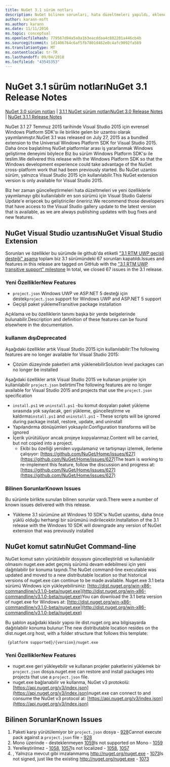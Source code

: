 ```yaml
---
title: NuGet 3.1 sürüm notları
description: NuGet bilinen sorunları, hata düzeltmeleri yapıldı, eklenen özellikler ve dcr 3.1 sürüm notları.
author: karann-msft
ms.author: karann
ms.date: 11/11/2016
ms.topic: conceptual
ms.openlocfilehash: 779567d94a5a9a1b3eacddaa4c882201a446cb4b
ms.sourcegitcommit: 1d1406764c6af5fb7801d462e0c4afc9092fa569
ms.translationtype: MT
ms.contentlocale: tr-TR
ms.lasthandoff: 09/04/2018
ms.locfileid: "43545353"
---
```

# <a name="nuget-31-release-notes"></a><span data-ttu-id="c1daa-103">NuGet 3.1 sürüm notları</span><span class="sxs-lookup"><span data-stu-id="c1daa-103">NuGet 3.1 Release Notes</span></span>

<span data-ttu-id="c1daa-104">[NuGet 3.0 sürüm notları](../release-notes/nuget-3.0.0.md) | [3.1.1 NuGet sürüm notları](../release-notes/nuget-3.1.1.md)</span><span class="sxs-lookup"><span data-stu-id="c1daa-104">[NuGet 3.0 Release Notes](../release-notes/nuget-3.0.0.md) | [NuGet 3.1.1 Release Notes](../release-notes/nuget-3.1.1.md)</span></span>

<span data-ttu-id="c1daa-105">NuGet 3.1 27 Temmuz 2015 tarihinde Visual Studio 2015 için evrensel Windows Platform SDK'sı ile birlikte gelen bir uzantısı olarak yayımlanmıştır.</span><span class="sxs-lookup"><span data-stu-id="c1daa-105">NuGet 3.1 was released on July 27, 2015 as a bundled extension to the Universal Windows Platform SDK for Visual Studio 2015.</span></span> <span data-ttu-id="c1daa-106">Daha önce başlatılmış NuGet platformlar arası iş yararlanmak Windows geliştirme deneyimi böylece Biz bu sürüm Windows Platform SDK'sı ile teslim.</span><span class="sxs-lookup"><span data-stu-id="c1daa-106">We delivered this release with the Windows Platform SDK so that the Windows development experience could take advantage of the NuGet cross-platform work that had been previously started.</span></span> <span data-ttu-id="c1daa-107">Bu NuGet uzantısı sürüm, yalnızca Visual Studio 2015 için kullanılabilir.</span><span class="sxs-lookup"><span data-stu-id="c1daa-107">This NuGet extension version is only available for Visual Studio 2015.</span></span>

<span data-ttu-id="c1daa-108">Biz her zaman güncelleştirmeleri hata düzeltmeleri ve yeni özelliklerle yayımlamayı gibi kullanılabilir en son sürümü için Visual Studio Galerisi Update'e erişecek bu geliştiriciler öneririz.</span><span class="sxs-lookup"><span data-stu-id="c1daa-108">We recommend those developers that have access to the Visual Studio gallery update to the latest version that is available, as we are always publishing updates with bug fixes and new features.</span></span>

## <a name="nuget-visual-studio-extension"></a><span data-ttu-id="c1daa-109">NuGet Visual Studio uzantısı</span><span class="sxs-lookup"><span data-stu-id="c1daa-109">NuGet Visual Studio Extension</span></span>

<span data-ttu-id="c1daa-110">Sorunları ve özellikler bu sürümde ile github'da etiketli ["3.1 RTM UWP geçişli desteği" aşama](https://github.com/NuGet/Home/issues?utf8=%E2%9C%93&q=is%3Aclosed+milestone%3A%223.1+RTM+UWP+transitive+support%22+) toplam biz 3.1 sürümündeki 67 sorunları kapatıldı.</span><span class="sxs-lookup"><span data-stu-id="c1daa-110">Issues and features in this release are tagged on GitHub with the ["3.1 RTM UWP transitive support" milestone](https://github.com/NuGet/Home/issues?utf8=%E2%9C%93&q=is%3Aclosed+milestone%3A%223.1+RTM+UWP+transitive+support%22+)  In total, we closed 67 issues in the 3.1 release.</span></span>

### <a name="new-features"></a><span data-ttu-id="c1daa-111">Yeni Özellikler</span><span class="sxs-lookup"><span data-stu-id="c1daa-111">New Features</span></span>

* <span data-ttu-id="c1daa-112">`project.json` Windows UWP ve ASP.NET 5 desteği için destek</span><span class="sxs-lookup"><span data-stu-id="c1daa-112">`project.json` support for Windows UWP and ASP.NET 5 support</span></span>
* <span data-ttu-id="c1daa-113">Geçişli paket yükleme</span><span class="sxs-lookup"><span data-stu-id="c1daa-113">Transitive package installation</span></span>

<span data-ttu-id="c1daa-114">Açıklama ve bu özelliklerin tanımı başka bir yerde belgelerinde bulunabilir.</span><span class="sxs-lookup"><span data-stu-id="c1daa-114">Description and definition of these features can be found elsewhere in the documentation.</span></span>

### <a name="deprecated"></a><span data-ttu-id="c1daa-115">kullanım dışı</span><span class="sxs-lookup"><span data-stu-id="c1daa-115">Deprecated</span></span>

<span data-ttu-id="c1daa-116">Aşağıdaki özellikler artık Visual Studio 2015 için kullanılabilir:</span><span class="sxs-lookup"><span data-stu-id="c1daa-116">The following features are no longer available for Visual Studio 2015:</span></span>

* <span data-ttu-id="c1daa-117">Çözüm düzeyinde paketleri artık yüklenebilir</span><span class="sxs-lookup"><span data-stu-id="c1daa-117">Solution level packages can no longer be installed</span></span>

<span data-ttu-id="c1daa-118">Aşağıdaki özellikler artık Visual Studio 2015 ve kullanan projeler için kullanılabilir `project.json` belirtimi</span><span class="sxs-lookup"><span data-stu-id="c1daa-118">The following features are no longer available for Visual Studio 2015 and projects that use the `project.json` specification</span></span>

* <span data-ttu-id="c1daa-119">`install.ps1` ve `uninstall.ps1` -bu komut dosyaları paket yükleme sırasında yok sayılacak, geri yükleme, güncelleştirme ve kaldırma</span><span class="sxs-lookup"><span data-stu-id="c1daa-119">`install.ps1` and `uninstall.ps1` - These scripts will be ignored during package install, restore, update, and uninstall</span></span>
* <span data-ttu-id="c1daa-120">Yapılandırma dönüşümleri yoksayılır.</span><span class="sxs-lookup"><span data-stu-id="c1daa-120">Configuration transforms will be ignored</span></span>
* <span data-ttu-id="c1daa-121">İçerik yürütülüyor ancak projeye kopyalanmaz.</span><span class="sxs-lookup"><span data-stu-id="c1daa-121">Content will be carried, but not copied into a project.</span></span>
    * <span data-ttu-id="c1daa-122">Ekibi bu özelliği yeniden uygulamanız ve tartışmayı izlemek, ilerleme çalışıyor: [https://github.com/NuGet/Home/issues/627](https://github.com/NuGet/Home/issues/627)</span><span class="sxs-lookup"><span data-stu-id="c1daa-122">The team is working to re-implement this feature, follow the discussion and progress at: [https://github.com/NuGet/Home/issues/627](https://github.com/NuGet/Home/issues/627)</span></span>


### <a name="known-issues"></a><span data-ttu-id="c1daa-123">Bilinen Sorunlar</span><span class="sxs-lookup"><span data-stu-id="c1daa-123">Known Issues</span></span>

<span data-ttu-id="c1daa-124">Bu sürümle birlikte sunulan bilinen sorunlar vardı.</span><span class="sxs-lookup"><span data-stu-id="c1daa-124">There were a number of known issues delivered with this release.</span></span>

* <span data-ttu-id="c1daa-125">Yükleme 3.1 sürümüne ait Windows 10 SDK'sı NuGet uzantısı, daha önce yüklü olduğu herhangi bir sürümünü indirilecektir.</span><span class="sxs-lookup"><span data-stu-id="c1daa-125">Installation of the 3.1 release with the Windows 10 SDK will downgrade any version of NuGet extension that was previously installed</span></span>

## <a name="nuget-command-line"></a><span data-ttu-id="c1daa-126">NuGet komut satırı</span><span class="sxs-lookup"><span data-stu-id="c1daa-126">NuGet Command-line</span></span>

<span data-ttu-id="c1daa-127">NuGet komut satırı yürütülebilir dosyasını güncelleştirildi ve kullanılabilir olmasını nuget.exe adet geçmiş sürümü devam edebilmesi için yeni dağıtılabilir bir konuma taşındı.</span><span class="sxs-lookup"><span data-stu-id="c1daa-127">The NuGet command-line executable was updated and moved to a new distributable location so that historical versions of nuget.exe can continue to be made available.</span></span>  <span data-ttu-id="c1daa-128">Nuget.exe 3.1 beta sürümü Windows için yükleyebilirsiniz: [http://dist.nuget.org/win-x86-commandline/v3.1.0-beta/nuget.exe](http://dist.nuget.org/win-x86-commandline/v3.1.0-beta/nuget.exe)</span><span class="sxs-lookup"><span data-stu-id="c1daa-128">You can download the 3.1 beta version of nuget.exe for Windows at: [http://dist.nuget.org/win-x86-commandline/v3.1.0-beta/nuget.exe](http://dist.nuget.org/win-x86-commandline/v3.1.0-beta/nuget.exe)</span></span>

<span data-ttu-id="c1daa-129">Bu şablon aşağıdaki klasör yapısı ile dist.nuget.org ana bilgisayarda dağıtılabilir konuma bulunur:</span><span class="sxs-lookup"><span data-stu-id="c1daa-129">The new distributable location resides on the dist.nuget.org host, with a folder structure that follows this template:</span></span>

     {platform supported}/{version}/nuget.exe

### <a name="new-features"></a><span data-ttu-id="c1daa-130">Yeni Özellikler</span><span class="sxs-lookup"><span data-stu-id="c1daa-130">New Features</span></span>

* <span data-ttu-id="c1daa-131">nuget.exe geri yükleyebilir ve kullanan projeler paketlerini yüklemek bir `project.json` dosya.</span><span class="sxs-lookup"><span data-stu-id="c1daa-131">nuget.exe can restore and install packages into projects that use a `project.json` file.</span></span>
* <span data-ttu-id="c1daa-132">nuget.exe bağlanabilir ve kullanma, NuGet v3 protokolü: [https://api.nuget.org/v3/index.json](https://api.nuget.org/v3/index.json)</span><span class="sxs-lookup"><span data-stu-id="c1daa-132">nuget.exe can connect to and consume the NuGet v3 protocol at: [https://api.nuget.org/v3/index.json](https://api.nuget.org/v3/index.json)</span></span>

## <a name="known-issues"></a><span data-ttu-id="c1daa-133">Bilinen Sorunlar</span><span class="sxs-lookup"><span data-stu-id="c1daa-133">Known Issues</span></span> ##

1.    <span data-ttu-id="c1daa-134">Paketi karşı yürütülemiyor bir `project.json` dosya - [928](https://github.com/NuGet/Home/issues/928)</span><span class="sxs-lookup"><span data-stu-id="c1daa-134">Cannot execute pack against a `project.json` file - [928](https://github.com/NuGet/Home/issues/928)</span></span>
2.    <span data-ttu-id="c1daa-135">Mono üzerinde - desteklenmeyen [1059](https://github.com/NuGet/Home/issues/1059)</span><span class="sxs-lookup"><span data-stu-id="c1daa-135">Is not supported on Mono - [1059](https://github.com/NuGet/Home/issues/1059)</span></span>
3.    <span data-ttu-id="c1daa-136">Yerelleştirilmez - [1058](https://github.com/NuGet/Home/issues/1058), [1057](https://github.com/NuGet/Home/issues/1057)</span><span class="sxs-lookup"><span data-stu-id="c1daa-136">Is not localized - [1058](https://github.com/NuGet/Home/issues/1058),   [1057](https://github.com/NuGet/Home/issues/1057)</span></span>
4.    <span data-ttu-id="c1daa-137">, Yalnızca mevcut gibi imzalanmamış http://nuget.org/nuget.exe  -  [1073](https://github.com/NuGet/Home/issues/1073)</span><span class="sxs-lookup"><span data-stu-id="c1daa-137">Is not signed, just like the existing http://nuget.org/nuget.exe - [1073](https://github.com/NuGet/Home/issues/1073)</span></span>
